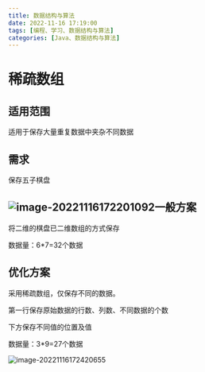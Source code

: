 ```yaml
---
title: 数据结构与算法
date: 2022-11-16 17:19:00
tags: [编程、学习、数据结构与算法]
categories: [Java、数据结构与算法]
---
```


# 稀疏数组

## 适用范围

适用于保存大量重复数据中夹杂不同数据

## 需求

保存五子棋盘

## ![image-20221116172201092](http://upyun.zyhwjl.cn/img/2022/11/16/17-22-01-9fc22bb49c1d0a921d9afe3a13f48b06-image-20221116172201092-7f84c5.png)一般方案

将二维的棋盘已二维数组的方式保存

数据量：6*7=32个数据

## 优化方案

采用稀疏数组，仅保存不同的数据。

第一行保存原始数据的行数、列数、不同数据的个数

下方保存不同值的位置及值

数据量：3*9=27个数据

![image-20221116172420655](http://upyun.zyhwjl.cn/img/2022/11/16/17-24-20-6b6390146394fdf70d4699049c004b19-image-20221116172420655-43c1dd.png)

